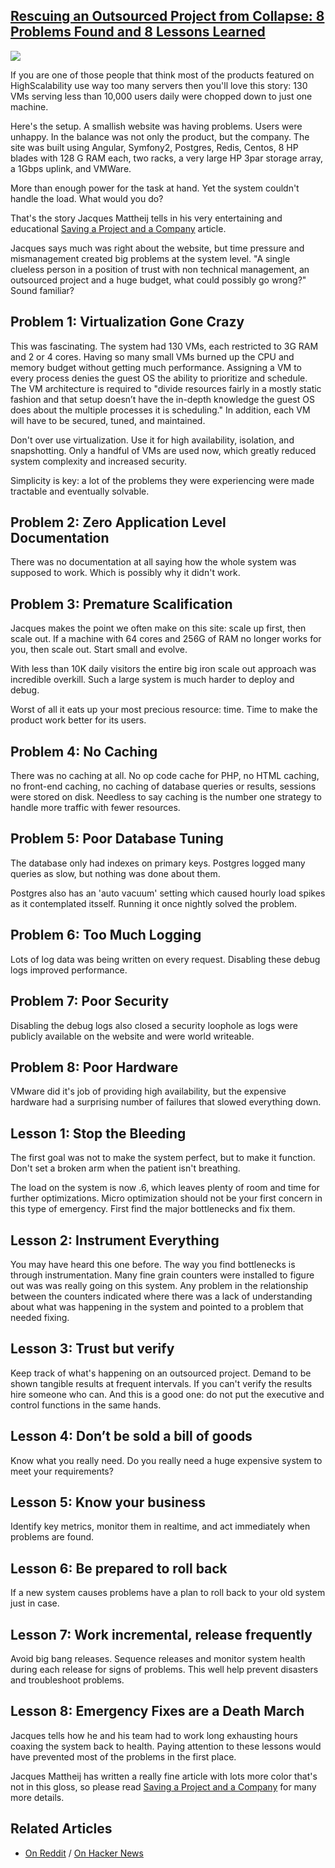## [Rescuing an Outsourced Project from Collapse: 8 Problems Found and 8 Lessons Learned](/blog/2015/2/11/rescuing-an-outsourced-project-from-collapse-8-problems-foun.html)

    

    

[![](https://farm9.staticflickr.com/8652/16314638648_e124f4a5f9_m.jpg)](http://medicmadness.com/2010/02/teach-them-while-their-young/)

If you are one of those people that think most of the products featured on HighScalability use way too many servers then you'll love this story: 130 VMs serving less than 10,000 users daily were chopped down to just one machine.

Here's the setup. A smallish website was having problems. Users were unhappy. In the balance was not only the product, but the company. The site was built using Angular, Symfony2, Postgres, Redis, Centos, 8 HP blades with 128 G RAM each, two racks, a very large HP 3par storage array, a 1Gbps uplink, and VMWare.

More than enough power for the task at hand. Yet the system couldn't handle the load. What would you do?

That's the story Jacques Mattheij tells in his very entertaining and educational [Saving a Project and a Company](http://jacquesmattheij.com/saving-a-project-and-a-company) article.

Jacques says much was right about the website, but time pressure and mismanagement created big problems at the system level. "A single clueless person in a position of trust with non technical management, an outsourced project and a huge budget, what could possibly go wrong?" Sound familiar? 

## Problem 1: Virtualization Gone Crazy

This was fascinating. The system had 130 VMs, each restricted to 3G RAM and 2 or 4 cores. Having so many small VMs burned up the CPU and memory budget without getting much performance. Assigning a VM to every process denies the guest OS the ability to prioritize and schedule. The VM architecture is required to "divide resources fairly in a mostly static fashion and that setup doesn’t have the in-depth knowledge the guest OS does about the multiple processes it is scheduling." In addition, each VM will have to be secured, tuned, and maintained. 

Don't over use virtualization. Use it for high availability, isolation, and snapshotting. Only a handful of VMs are used now, which greatly reduced system complexity and increased security. 

Simplicity is key: a lot of the problems they were experiencing were made tractable and eventually solvable.

## Problem 2: Zero Application Level Documentation

There was no documentation at all saying how the whole system was supposed to work. Which is possibly why it didn't work.

## Problem 3: Premature Scalification

Jacques makes the point we often make on this site: scale up first, then scale out. If a machine with 64 cores and 256G of RAM no longer works for you, then scale out. Start small and evolve.

With less than 10K daily visitors the entire big iron scale out approach was incredible overkill. Such a large system is much harder to deploy and debug.

Worst of all it eats up your most precious resource: time. Time to make the product work better for its users.

## Problem 4: No Caching

There was no caching at all. No op code cache for PHP, no HTML caching, no front-end caching, no caching of database queries or results, sessions were stored on disk. Needless to say caching is the number one strategy to handle more traffic with fewer resources.

## Problem 5: Poor Database Tuning

The database only had indexes on primary keys. Postgres logged many queries as slow, but nothing was done about them. 

Postgres also has an 'auto vacuum' setting which caused hourly load spikes as it contemplated itsself. Running it once nightly solved the problem.

## Problem 6: Too Much Logging

Lots of log data was being written on every request. Disabling these debug logs improved performance.

## Problem 7: Poor Security

Disabling the debug logs also closed a security loophole as logs were publicly available on the website and were world writeable.

## Problem 8: Poor Hardware

VMware did it's job of providing high availability, but the expensive hardware had a surprising number of failures that slowed everything down.

## Lesson 1: Stop the Bleeding

The first goal was not to make the system perfect, but to make it function. Don't set a broken arm when the patient isn't breathing.

The load on the system is now .6, which leaves plenty of room and time for further optimizations. Micro optimization should not be your first concern in this type of emergency. First find the major bottlenecks and fix them.

## Lesson 2: Instrument Everything

You may have heard this one before. The way you find bottlenecks is through instrumentation. Many fine grain counters were installed to figure out was was really going on this system. Any problem in the relationship between the counters indicated where there was a lack of understanding about what was happening in the system and pointed to a problem that needed fixing.

## Lesson 3: Trust but verify

Keep track of what's happening on an outsourced project. Demand to be shown tangible results at frequent intervals. If you can't verify the results hire someone who can. And this is a good one: do not put the executive and control functions in the same hands.

## Lesson 4: Don’t be sold a bill of goods

Know what you really need. Do you really need a huge expensive system to meet your requirements?

## Lesson 5: Know your business

Identify key metrics, monitor them in realtime, and act immediately when problems are found.

## Lesson 6: Be prepared to roll back

If a new system causes problems have a plan to roll back to your old system just in case.

## Lesson 7: Work incremental, release frequently

Avoid big bang releases. Sequence releases and monitor system health during each release for signs of problems. This well help prevent disasters and troubleshoot problems.

## Lesson 8: Emergency Fixes are a Death March

Jacques tells how he and his team had to work long exhausting hours coaxing the system back to health. Paying attention to these lessons would have prevented most of the problems in the first place. 

Jacques Mattheij has written a really fine article with lots more color that's not in this gloss, so please read [Saving a Project and a Company](http://jacquesmattheij.com/saving-a-project-and-a-company) for many more details.

## Related Articles

*   [On Reddit](http://www.reddit.com/r/programming/comments/2vk8z1/rescuing_an_outsourced_project_from_collapse_8/) / [On Hacker News](https://news.ycombinator.com/item?id=9039184)

    